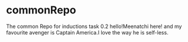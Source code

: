# commonRepo
The common Repo for inductions task 0.2
hello!Meenatchi here! and my favourite avenger is Captain America.I love the way he is self-less.
